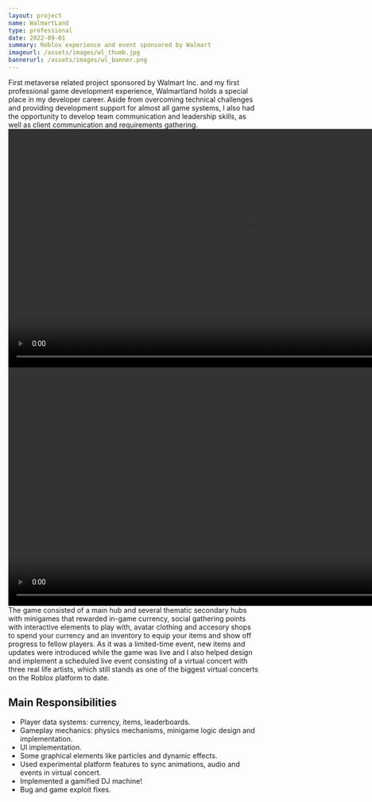 ```yaml
---
layout: project
name: WalmartLand
type: professional
date: 2022-09-01
summary: Roblox experience and event sponsored by Walmart
imageurl: /assets/images/wl_thumb.jpg
bannerurl: /assets/images/wl_banner.png
---
```


First metaverse related project sponsored by Walmart Inc. and my first professional game development experience, Walmartland holds a special place in my developer career. Aside from
overcoming technical challenges and providing development support for almost all game systems, I also had the opportunity to develop team communication and leadership skills, as well as client communication and requirements gathering.
<video width="960" autoplay loop playsinline>
  <source src="{{ '/assets/videos/wl_vid1.mp4' | relative_url }}" type="video/mp4">
</video>
<video width="960" autoplay loop playsinline>
  <source src="{{ '/assets/videos/wl_vid2.mp4' | relative_url }}" type="video/mp4">
</video>
The game consisted of a main hub and several thematic secondary hubs with minigames that rewarded in-game currency, social gathering points with interactive elements to play with, avatar clothing and accesory shops to spend your currency and an inventory to equip your items and show off progress to fellow players. As it was a limited-time event, new items and updates were introduced while the game was live and I also helped design and implement a scheduled live event consisting of a virtual concert with three real life artists, which still stands as one of the biggest virtual concerts on the Roblox platform to date.
## Main Responsibilities

- Player data systems: currency, items, leaderboards.
- Gameplay mechanics: physics mechanisms, minigame logic design and implementation.
- UI implementation.
- Some graphical elements like particles and dynamic effects.
- Used experimental platform features to sync animations, audio and events in virtual concert.
- Implemented a gamified DJ machine!
- Bug and game exploit fixes.